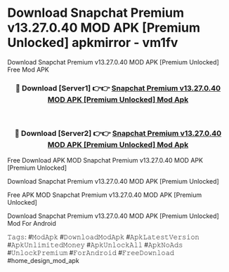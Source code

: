 # Download Snapchat Premium v13.27.0.40 MOD APK [Premium Unlocked] apkmirror - vm1fv
Download Snapchat Premium v13.27.0.40 MOD APK [Premium Unlocked] Free Mod APK

<div align="center">
<h3>🔴 Download [Server1] 👉👉 <a href="https://apk-comot.site?title=Snapchat_Premium_v13.27.0.40_MOD_APK_[Premium_Unlocked]">Snapchat Premium v13.27.0.40 MOD APK [Premium Unlocked] Mod Apk</a></h3><br>

<h3>🔴 Download [Server2] 👉👉 <a href="https://apk-comot.site?title=Snapchat_Premium_v13.27.0.40_MOD_APK_[Premium_Unlocked]">Snapchat Premium v13.27.0.40 MOD APK [Premium Unlocked] Mod Apk</a></h3>
</div>


Free Download APK MOD Snapchat Premium v13.27.0.40 MOD APK [Premium Unlocked]

Download Snapchat Premium v13.27.0.40 MOD APK [Premium Unlocked] 

Free APK MOD Snapchat Premium v13.27.0.40 MOD APK [Premium Unlocked] 

Download Snapchat Premium v13.27.0.40 MOD APK [Premium Unlocked] Mod For Android

𝚃𝚊𝚐𝚜: #𝙼𝚘𝚍𝙰𝚙𝚔 #𝙳𝚘𝚠𝚗𝚕𝚘𝚊𝚍𝙼𝚘𝚍𝙰𝚙𝚔 #𝙰𝚙𝚔𝙻𝚊𝚝𝚎𝚜𝚝𝚅𝚎𝚛𝚜𝚒𝚘𝚗 #𝙰𝚙𝚔𝚄𝚗𝚕𝚒𝚖𝚒𝚝𝚎𝚍𝙼𝚘𝚗𝚎𝚢 #𝙰𝚙𝚔𝚄𝚗𝚕𝚘𝚌𝚔𝙰𝚕𝚕 #𝙰𝚙𝚔𝙽𝚘𝙰𝚍𝚜 #𝚄𝚗𝚕𝚘𝚌𝚔𝙿𝚛𝚎𝚖𝚒𝚞𝚖 #𝙵𝚘𝚛𝙰𝚗𝚍𝚛𝚘𝚒𝚍 #𝙵𝚛𝚎𝚎𝙳𝚘𝚠𝚗𝚕𝚘𝚊𝚍 #home_design_mod_apk